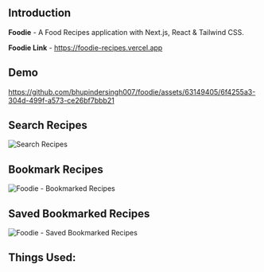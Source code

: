 ## Introduction
**Foodie** - A Food Recipes application with Next.js, React & Tailwind CSS.

**Foodie Link** - https://foodie-recipes.vercel.app

## Demo 
https://github.com/bhupindersingh007/foodie/assets/63149405/6f4255a3-304d-499f-a573-ce26bf7bbb21

## Search Recipes
![Search Recipes](https://github.com/bhupindersingh007/foodie/assets/63149405/011bc0ec-0fde-47b7-8465-a7e25dc83ae9)


## Bookmark Recipes
![Foodie - Bookmarked Recipes](https://github.com/bhupindersingh007/foodie/assets/63149405/c2bd3050-c76d-4561-9cb5-22375fcc8996)

## Saved Bookmarked Recipes
![Foodie - Saved Bookmarked Recipes](https://github.com/bhupindersingh007/foodie/assets/63149405/2f602ce2-f34f-4b91-89ca-8ae3683b1232)


## Things Used:










